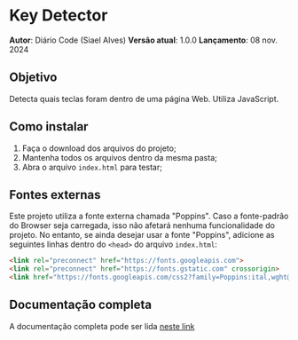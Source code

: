 # Key Detector

**Autor**: Diário Code (Siael Alves)
**Versão atual**: 1.0.0
**Lançamento**: 08 nov. 2024

## Objetivo

Detecta quais teclas foram dentro de uma página Web. Utiliza JavaScript.

## Como instalar

1. Faça o download dos arquivos do projeto;
2. Mantenha todos os arquivos dentro da mesma pasta;
3. Abra o arquivo ``index.html`` para testar;

## Fontes externas

Este projeto utiliza a fonte externa chamada "Poppins". Caso a fonte-padrão do Browser seja carregada, isso não afetará nenhuma funcionalidade do projeto. No entanto, se ainda desejar usar a fonte "Poppins", adicione as seguintes linhas dentro do ``<head>`` do arquivo ``index.html``:

```html
<link rel="preconnect" href="https://fonts.googleapis.com">
<link rel="preconnect" href="https://fonts.gstatic.com" crossorigin>
<link href="https://fonts.googleapis.com/css2?family=Poppins:ital,wght@0,100;0,200;0,300;0,400;0,500;0,600;0,700;0,800;0,900;1,100;1,200;1,300;1,400;1,500;1,600;1,700;1,800;1,900&display=swap" rel="stylesheet">
```

## Documentação completa

A documentação completa pode ser lida [neste link](https://siaelalves.notion.site/Key-Detector-138dd690501080ce9135de5a0d62aba0?pvs=4)
